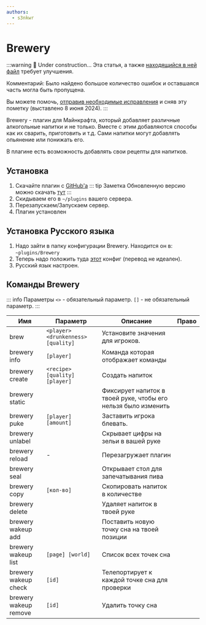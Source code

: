 ```yaml
---
authors:
  - s3nkwr
---
```


# Brewery

:::warning :construction: Under construction...
Эта статья, а также [находящийся в ней файл](/minecraft/brewery/config.yml) требует улучшения.

Комментарий: Было найдено большое количество ошибок и оставшаяся часть могла быть пропущена.

Вы можете помочь, [отправив необходимые исправления](https://github.com/play2go/wiki) и сняв эту пометку (выставлено 8 июня 2024).
:::

Brewery - плагин для Майнкрафта, который добавляет различные алкогольные напитки и не только.
Вместе с этим добавляются способы как их сварить, приготовить и т.д. Сами напитки могут добавлять опьянение или понижать его.

В плагине есть возможность добавлять свои рецепты для напитков.

## Установка

1. Скачайте плагин с [GitHub'а](https://github.com/DieReicheErethons/Brewery/releases/latest)
::: tip Заметка
Обновленную версию можно скачать [тут](https://github.com/Jsinco/BreweryX)
:::
2. Скидываем его в `~/plugins` вашего сервера.
3. Перезапускаем/Запускаем сервер.
4. Плагин установлен

## Установка Русского языка

1. Надо зайти в папку конфигурации Brewery. Находится он в: `~plugins/Brewery`
2. Теперь надо положить туда [этот](/minecraft/brewery/config.yml) конфиг (перевод не идеален).
3. Русский язык настроен.

## Команды Brewery

::: info Параметры
`<>` - обязательный параметр.
`[]` - не обязательный параметр.
:::

| Имя | Параметр | Описание | Право |
| --------------- | ----------- | ----------- | ----------- |
| brew | `<player> <drunkenness> [quality]` | Установите значения для игроков. |  |
| brewery info | `[player]` | Команда которая отображает команды |  |
| brewery create | `<recipe> [quality] [player]` | Создать напиток |  |
| brewery static |  | Фиксирует напиток в твоей руке, чтобы его нельзя было изменить |  |  
| brewery puke | `[player] [amount]` | Заставить игрока блевать.  |  |
| brewery unlabel |  | Скрывает цифры на зельи в вашей руке |  |
| brewery reload | - | Перезагружает плагин |  |
| brewery seal |  | Открывает стол для запечатывания пива |  |
| brewery copy | `[кол-во]` | Скопировать напиток в количестве |  |
| brewery delete |  | Удаляет напиток в твоей руке |  |
| brewery wakeup add | | Поставить новую точку сна на твоей позиции |  |
| brewery wakeup list | `[page] [world]` | Список всех точек сна |  |
| brewery wakeup check | `[id]` | Телепортирует к каждой точке сна для проверки |  |
| brewery wakeup remove | `[id]` | Удалить точку сна |  |
